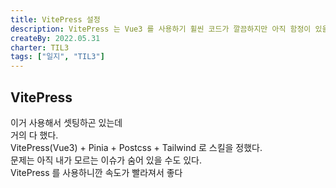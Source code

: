 ```yaml
---
title: VitePress 설정
description: VitePress 는 Vue3 를 사용하기 휠씬 코드가 깔끔하지만 아직 함정이 있을 수도 있다.
createBy: 2022.05.31
charter: TIL3
tags: ["일지", "TIL3"]
---
```


## VitePress

이거 사용해서 셋팅하곤 있는데  
거의 다 했다.  
VitePress(Vue3) + Pinia + Postcss + Tailwind 로 스킬을 정했다.  
문제는 아직 내가 모르는 이슈가 숨어 있을 수도 있다.  
VitePress 를 사용하니깐 속도가 빨라져서 좋다
